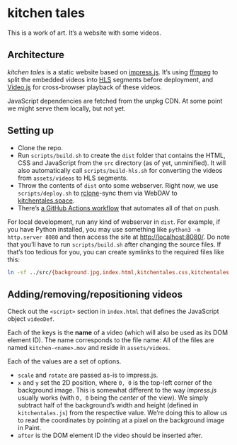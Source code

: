 # kitchen tales

This is a work of art.
It’s a website with some videos.

## Architecture

_kitchen tales_ is a static website based on [impress.js](https://impress.js.org/).
It’s using [ffmpeg](https://ffmpeg.org/) to split the embedded videos into [HLS](https://en.wikipedia.org/wiki/HTTP_Live_Streaming) segments before deployment, and [Video.js](https://videojs.com/) for cross-browser playback of these videos.

JavaScript dependencies are fetched from the unpkg CDN.
At some point we might serve them locally, but not yet.

## Setting up

* Clone the repo.
* Run `scripts/build.sh` to create the `dist` folder that contains the HTML, CSS and JavaScript from the `src` directory (as of yet, unminified). It will also automatically call `scripts/build-hls.sh` for converting the videos from `assets/videos` to HLS segments.
* Throw the contents of `dist` onto some webserver. Right now, we use `scripts/deploy.sh` to [rclone](https://rclone.org/)-sync them via WebDAV to [kitchentales.space](https://kitchentales.space/).
* There’s [a GitHub Actions workflow](.github/workflows/auto-deploy.yaml) that automates all of that on push.

For local development, run any kind of webserver in `dist`.
For example, if you have Python installed, you may use something like `python3 -m http.server 8080` and then access the site at <http://localhost:8080/>.
Do note that you’ll have to run `scripts/build.sh` after changing the source files.
If that’s too tedious for you, you can create symlinks to the required files like this:

```sh
ln -sf ../src/{background.jpg,index.html,kitchentales.css,kitchentales.js} dist
```

## Adding/removing/repositioning videos

Check out the `<script>` section in `index.html` that defines the JavaScript object `videoDef`.

Each of the keys is the **name** of a video (which will also be used as its DOM element ID).
The name corresponds to the file name:
All of the files are named `kitchen-<name>.mov` and reside in `assets/videos`.

Each of the values are a set of options.

* `scale` and `rotate` are passed as-is to impress.js.
* `x` and `y` set the 2D position, where `0, 0` is the top-left corner of the background image. This is somewhat different to the way _impress.js_ usually works (with `0, 0` being the _center_ of the view). We simply subtract half of the background’s width and height (defined in `kitchentales.js`) from the respective value. We’re doing this to allow us to read the coordinates by pointing at a pixel on the background image in Paint.
* `after` is the DOM element ID the video should be inserted after.
